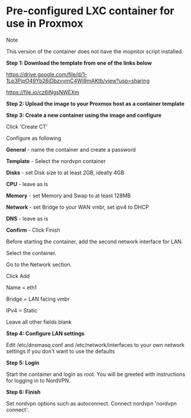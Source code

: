 
# Pre-configured LXC container for use in Proxmox

> [!NOTE]
> This version of the container does not have the mopnitor script installed.

**Step 1: Download the template from one of the links below**

https://drive.google.com/file/d/1-1Lp3PjpO49Yb26iDbzvvmC4Wj9mAKtb/view?usp=sharing

https://file.io/cz6iNgsNWEXm

**Step 2: Upload the image to your Proxmox host as a container template**

**Step 3: Create a new container using the image and configure**

Click 'Create CT'

Configure as following

**General** - name the container and create a password

**Template** - Select the nordvpn container

**Disks** - set Disk size to at least 2GB, ideally 4GB

**CPU** - leave as is

**Memory** - set Memory and Swap to at least 128MB

**Network** - set Bridge to your WAN vmbr, set ipv4 to DHCP

**DNS** - leave as is

**Confirm** - Click Finish

Before starting the container, add the second network interface for LAN.

Select the container.

Go to the Network section.

Click Add

Name = eth1

Bridge = LAN facing vmbr

IPv4 = Static

Leave all other fields blank

**Step 4: Configure LAN settings**

Edit /etc/dnsmasq.conf and /etc/network/interfaces to your own network settings if you don't want to use the defaults

**Step 5: Login**

Start the container and login as root. You will be greeted with instructions for logging in to NordVPN.

**Step 6: Finish**

Set nordvpn options such as autoconnect. Connect nordvpn 'nordvpn connect'. 
